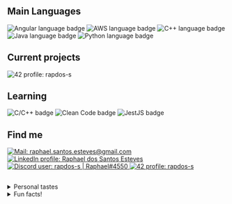 <h2>Main Languages</h2>

<div align=left>
  <img alt="Angular language badge" title="Angular" src="https://img.shields.io/badge/| Angular-3e3e3e?&logo=Angular&logoColor=e3e3e3">
  <img alt="AWS language badge" title="AWS" src="https://img.shields.io/badge/| AWS-3e3e3e?&logo=AmazonAWS&logoColor=e3e3e3">
  <img alt="C++ language badge" title="C++" src="https://img.shields.io/badge/| C%2B%2B-3e3e3e?&logo=C%2B%2B&logoColor=e3e3e3">
  <img alt="Java language badge" title="Java" src="https://img.shields.io/badge/| Java-3e3e3e?&logo=openjdk&logoColor=e3e3e3">
  <img alt="Python language badge" title="Python" src="https://img.shields.io/badge/| Python-3e3e3e?&logo=Python&logoColor=e3e3e3">
</div>


<h2>Current projects</h2>

<div align=left>
  <img alt="42 profile: rapdos-s" title="42 profile: rapdos-s" src="https://img.shields.io/badge/| Bachelor (RNCP6)-3e3e3e?style=flat-square&logo=42&logoColor=e3e3e3">
</div>


<h2>Learning</h2>

<div align=left>
<!--   <img alt="Angular badge" title="Angular" src="https://img.shields.io/badge/Angular-3e3e3e?"> -->
<!--   <img alt="AWS badge" title="AWS" src="https://img.shields.io/badge/AWS-3e3e3e?"> -->
  <img alt="C/C++ badge" title="C/C++" src="https://img.shields.io/badge/C%2B%2B-3e3e3e?">
  <img alt="Clean Code badge" title="Clean Code" src="https://img.shields.io/badge/Clean Code-3e3e3e?">
<!--   <img alt="Java badge" title="Java" src="https://img.shields.io/badge/Java-3e3e3e?"> -->
<!--   <img alt="Makefile badge" title="Makefile" src="https://img.shields.io/badge/Makefile-3e3e3e?"> -->
<!--   <img alt="Python badge" title="Python" src="https://img.shields.io/badge/Python-3e3e3e?"> -->
  <img alt="JestJS badge" title="JestJS" src="https://img.shields.io/badge/JestJS-3e3e3e?">
</div>

<h2>Find me</h2>

<div align=left>

  <picture>
    <a href="mailto:raphael.santos.esteves@gmail.com">
      <img alt="Mail: raphael.santos.esteves@gmail.com" title="Mail: raphael.santos.esteves@gmail.com" src="https://img.shields.io/badge/| Mail-3e3e3e?style=flat-square&logo=gmail&logoColor=e3e3e3">
    </a>
  </picture>

  <picture>
    <a href="https://www.linkedin.com/in/rapdos-s/">
      <img alt="LinkedIn profile: Raphael dos Santos Esteves" title="LinkedIn profile: Raphael dos Santos Esteves" src="https://img.shields.io/badge/| LinkedIn-3e3e3e?style=flat-square&logo=linkedin&logoColor=e3e3e3">
    </a>
  </picture>

  <picture>
    <a href="https://discordapp.com/users/797961558889070623/">
      <img alt="Discord user: rapdos-s | Raphael#4550" title="Discord user: rapdos-s | Raphael#4550" src="https://img.shields.io/badge/| Discord-3e3e3e?style=flat-square&logo=discord&logoColor=e3e3e3">
    </a>
  </picture>

  <picture>
    <a href="https://profile.intra.42.fr/users/rapdos-s">
      <img alt="42 profile: rapdos-s" title="42 profile: rapdos-s" src="https://img.shields.io/badge/| 42 São Paulo-3e3e3e?style=flat-square&logo=42&logoColor=e3e3e3">
    </a>
  </picture>

</div>

<h2></h2> <!-- Line divisor -->

<details>
  <summary>Personal tastes</summary>
  </br>

♟️ Chess | 😁 Bad Jokes | 🌾 Stardew Valley | 🥜 Paçoca (Peanut Candy)

</details>

<details>
  <summary>Fun facts!</summary>
  </br>

🎵 I learned to play acoustic guitar even though I didn't like to listen to music;

🏃 The username "**rapdos**" sounds like "**fasterous**" in Brazilian Portuguese;

</details>

<!-- Herobrine: I'm still here, boy. -->
